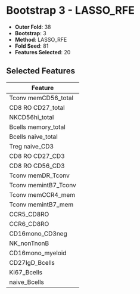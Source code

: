 # Bootstrap 3 - LASSO_RFE

- **Outer Fold**: 38
- **Bootstrap**: 3
- **Method**: LASSO_RFE
- **Fold Seed**: 81
- **Features Selected**: 20

## Selected Features

| Feature |
|---------|
| Tconv memCD56_total |
| CD8 RO CD27_total |
| NKCD56hi_total |
| Bcells memory_total |
| Bcells naive_total |
| Treg naive_CD3 |
| CD8 RO CD27_CD3 |
| CD8 RO CD56_CD3 |
| Tconv memDR_Tconv |
| Tconv memintB7_Tconv |
| Tconv memCCR4_mem |
| Tconv memintB7_mem |
| CCR5_CD8RO |
| CCR6_CD8RO |
| CD16mono_CD3neg |
| NK_nonTnonB |
| CD16mono_myeloid |
| CD27IgD_Bcells |
| Ki67_Bcells |
| naive_Bcells |
